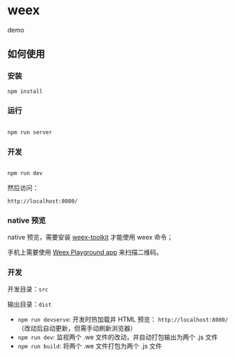 # weex

demo


## 如何使用

### 安装

```bash
npm install
```
### 运行

```bash

npm run server

```

### 开发
```bash

npm run dev

```

然后访问：

`http://localhost:8080/`

### native 预览

native 预览，需要安装 [weex-toolkit](http://alibaba.github.io/weex/doc/tools/cli.html) 才能使用 weex 命令；

手机上需要使用 [Weex Playground app](http://alibaba.github.io/weex/download.html) 来扫描二维码。

### 开发

开发目录：`src`

输出目录：`dist`

* `npm run devserve`: 开发时热加载并 HTML 预览： `http://localhost:8080/` （改动后自动更新，但需手动刷新浏览器）
* `npm run dev`: 监视两个 .we 文件的改动，并自动打包输出为两个 .js 文件
* `npm run build`: 将两个 .we 文件打包为两个 .js 文件



